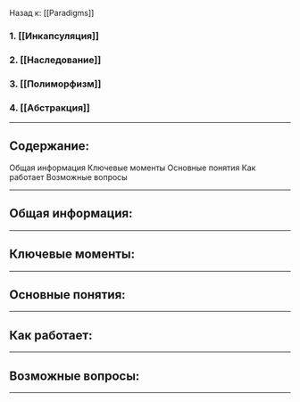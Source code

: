 Назад к: [[Paradigms]]

### 1. [[Инкапсуляция]]
### 2. [[Наследование]]
### 3. [[Полиморфизм]]
### 4. [[Абстракция]]

---
## Содержание:

Общая информация
Ключевые моменты
Основные понятия
Как работает
Возможные вопросы

---
## Общая информация:


---
## Ключевые моменты:


---
## Основные понятия:


---
## Как работает:


---
## Возможные вопросы:


---
